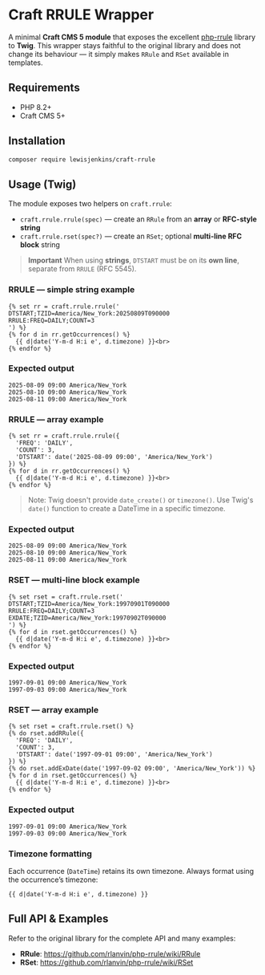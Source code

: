 # Craft RRULE Wrapper

A minimal **Craft CMS 5 module** that exposes the excellent [php-rrule](https://github.com/rlanvin/php-rrule) library to **Twig**. This wrapper stays faithful to the original library and does not change its behaviour — it simply makes `RRule` and `RSet` available in templates.

## Requirements
- PHP 8.2+
- Craft CMS 5+

## Installation

```bash
composer require lewisjenkins/craft-rrule
```

## Usage (Twig)
The module exposes two helpers on `craft.rrule`:

- `craft.rrule.rrule(spec)` — create an `RRule` from an **array** or **RFC-style string**
- `craft.rrule.rset(spec?)` — create an `RSet`; optional **multi-line RFC block** string

> **Important**
> When using **strings**, `DTSTART` must be on its **own line**, separate from `RRULE` (RFC 5545).

### RRULE — simple string example
```twig
{% set rr = craft.rrule.rrule('
DTSTART;TZID=America/New_York:20250809T090000
RRULE:FREQ=DAILY;COUNT=3
') %}
{% for d in rr.getOccurrences() %}
  {{ d|date('Y-m-d H:i e', d.timezone) }}<br>
{% endfor %}
```

### Expected output
```
2025-08-09 09:00 America/New_York
2025-08-10 09:00 America/New_York
2025-08-11 09:00 America/New_York
```

### RRULE — array example
```twig
{% set rr = craft.rrule.rrule({
  'FREQ': 'DAILY',
  'COUNT': 3,
  'DTSTART': date('2025-08-09 09:00', 'America/New_York')
}) %}
{% for d in rr.getOccurrences() %}
  {{ d|date('Y-m-d H:i e', d.timezone) }}<br>
{% endfor %}
```
> Note: Twig doesn't provide `date_create()` or `timezone()`. Use Twig's `date()` function to create a DateTime in a specific timezone.

### Expected output
```
2025-08-09 09:00 America/New_York
2025-08-10 09:00 America/New_York
2025-08-11 09:00 America/New_York
```

### RSET — multi-line block example
```twig
{% set rset = craft.rrule.rset('
DTSTART;TZID=America/New_York:19970901T090000
RRULE:FREQ=DAILY;COUNT=3
EXDATE;TZID=America/New_York:19970902T090000
') %}
{% for d in rset.getOccurrences() %}
  {{ d|date('Y-m-d H:i e', d.timezone) }}<br>
{% endfor %}
```

### Expected output
```
1997-09-01 09:00 America/New_York
1997-09-03 09:00 America/New_York
```

### RSET — array example
```twig
{% set rset = craft.rrule.rset() %}
{% do rset.addRRule({
  'FREQ': 'DAILY',
  'COUNT': 3,
  'DTSTART': date('1997-09-01 09:00', 'America/New_York')
}) %}
{% do rset.addExDate(date('1997-09-02 09:00', 'America/New_York')) %}
{% for d in rset.getOccurrences() %}
  {{ d|date('Y-m-d H:i e', d.timezone) }}<br>
{% endfor %}
```

### Expected output
```
1997-09-01 09:00 America/New_York
1997-09-03 09:00 America/New_York
```

### Timezone formatting
Each occurrence (`DateTime`) retains its own timezone. Always format using the occurrence’s timezone:
```twig
{{ d|date('Y-m-d H:i e', d.timezone) }}
```

## Full API & Examples
Refer to the original library for the complete API and many examples:
- **RRule**: https://github.com/rlanvin/php-rrule/wiki/RRule
- **RSet**: https://github.com/rlanvin/php-rrule/wiki/RSet
